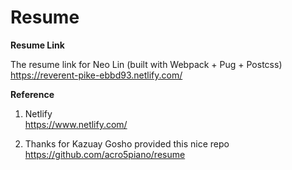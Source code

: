 # Resume

**Resume Link**

The resume link for Neo Lin (built with Webpack + Pug + Postcss)<br />
https://reverent-pike-ebbd93.netlify.com/<br />

**Reference**

1. Netlify<br />
https://www.netlify.com/<br />

2. Thanks for Kazuay Gosho provided this nice repo<br />
https://github.com/acro5piano/resume<br />
